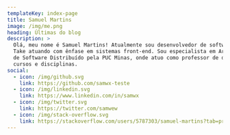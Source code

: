 ```yaml
---
templateKey: index-page
title: Samuel Martins
image: /img/me.png
heading: Últimas do blog
description: >
  Olá, meu nome é Samuel Martins! Atualmente sou desenvolvedor de software na
  Take atuando com ênfase em sistemas front-end. Sou especialista em Arquitetura
  de Software Distribuído pela PUC Minas, onde atuo como professor de diversos
  cursos e disciplinas.
social:
  - icon: /img/github.svg
    link: https://github.com/samwx-teste
  - icon: /img/linkedin.svg
    link: https://www.linkedin.com/in/samwx
  - icon: /img/twitter.svg
    link: https://twitter.com/samwew
  - icon: /img/stack-overflow.svg
    link: https://stackoverflow.com/users/5787303/samuel-martins?tab=profile
---
```

